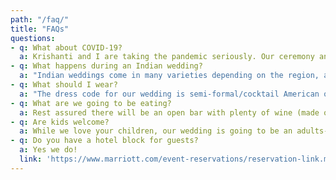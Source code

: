```yaml
---
path: "/faq/"
title: "FAQs"
questions:
- q: What about COVID-19?
  a: Krishanti and I are taking the pandemic seriously. Our ceremony and reception will be held outdoors. We understand that the situation is rapidly changing, and that traveling can still present a risk to some. **To ensure the safety and comfort of our guests, we ask those who are unvaccinated to wear masks at our event**. We will keep you informed if anything changes, as we want this to be as transparent and flexible as possible.
- q: What happens during an Indian wedding?
  a: "Indian weddings come in many varieties depending on the region, and can range from hours to days. Our condensed 1.5 hour ceremony will be following the traditions of the Tamil Hindus, and we have laid out a guide for how our wedding ceremony will run in the Ceremony page for those unfamiliar. Tamil ceremonies can feel a bit chaotic at times, but just remember it’s all organized chaos :)"
- q: What should I wear?
  a: "The dress code for our wedding is semi-formal/cocktail American or Indian attire. Those wishing to wear Indian clothing can wear a kurta pajama, salwar kameez, or saree - feel free to reach out to Krishanti or Garrett if you’d like help with finding some Indian attire! There are also several Indian clothing rental sites online (like **Borrow the Bazaar**, **Saris & Things**, and **LUKH Studios**) if you’re interested in some festive options."
- q: What are we going to be eating?
  a: Rest assured there will be an open bar with plenty of wine (made on location), beer, and liquor. Our cocktail hour and dinner will be a buffet-style selection of delicious vegetarian Indian-fusion options.
- q: Are kids welcome?
  a: While we love your children, our wedding is going to be an adults-only event. We appreciate you making arrangements ahead of time, and gladly welcome kiddos to our welcome event!
- q: Do you have a hotel block for guests?
  a: Yes we do!
  link: 'https://www.marriott.com/event-reservations/reservation-link.mi?id=1615915908390&key=GRP&app=resvlink'
---
```

